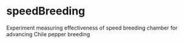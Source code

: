 # speedBreeding
Experiment measuring effectiveness of speed breeding chamber for advancing Chile pepper breeding
